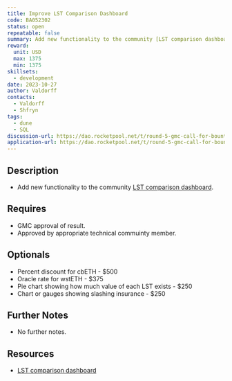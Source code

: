 ```yaml
---
title: Improve LST Comparison Dashboard
code: BA052302
status: open
repeatable: false
summary: Add new functionality to the community [LST comparison dashboard](https://dune.com/rp_community/lst-comparison).
reward:
  unit: USD
  max: 1375
  min: 1375
skillsets:
  - development
date: 2023-10-27
author: Valdorff
contacts:
  - Valdorff
  - Shfryn
tags: 
  - dune
  - SQL
discussion-url: https://dao.rocketpool.net/t/round-5-gmc-call-for-bounty-applications-deadline-is-october-7/2191/2
application-url: https://dao.rocketpool.net/t/round-5-gmc-call-for-bounty-applications-deadline-is-october-7/2191/2
---
```


## Description
* Add new functionality to the community [LST comparison dashboard](https://dune.com/rp_community/lst-comparison).

## Requires
* GMC approval of result.
* Approved by appropriate technical commuinty member. 

## Optionals
* Percent discount for cbETH - $500
* Oracle rate for wstETH - $375
* Pie chart showing how much value of each LST exists - $250
* Chart or gauges showing slashing insurance - $250

## Further Notes
* No further notes.

## Resources
* [LST comparison dashboard](https://dune.com/rp_community/lst-comparison)